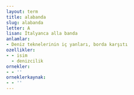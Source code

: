 ```yaml
---
layout: term
title: alabanda
slug: alabanda
letter: A
lisan: İtalyanca alla banda
anlamlar:
- Deniz teknelerinin iç yanları, borda karşıtı
ozellikler:
- - isim
  - denizcilik
ornekler:
- - ''
orneklerkaynak:
- - ''
---
```

